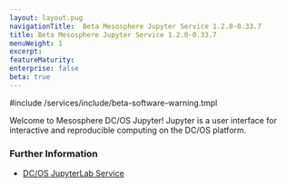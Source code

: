 ```yaml
---
layout: layout.pug
navigationTitle:  Beta Mesosphere Jupyter Service 1.2.0-0.33.7
title: Beta Mesosphere Jupyter Service 1.2.0-0.33.7
menuWeight: 1
excerpt:
featureMaturity:
enterprise: false
beta: true
---
```

#include /services/include/beta-software-warning.tmpl

Welcome to Mesosphere DC/OS Jupyter! Jupyter is a user interface for interactive and reproducible computing on the DC/OS platform.




### Further Information

- [DC/OS JupyterLab Service](https://github.com/dcos-labs/dcos-jupyterlab-service)

